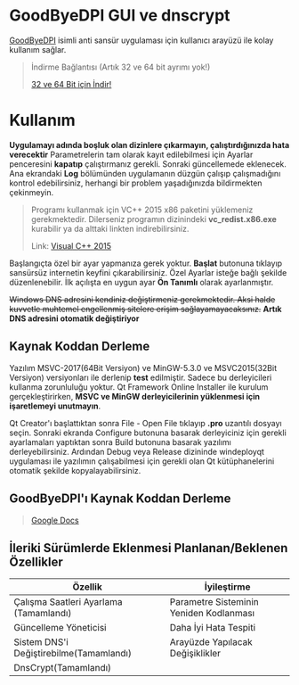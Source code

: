 # GoodByeDPI GUI ve dnscrypt

[GoodByeDPI](https://github.com/ValdikSS/GoodbyeDPI) isimli anti sansür uygulaması için kullanıcı arayüzü ile kolay kullanım sağlar.

> İndirme Bağlantısı (Artık 32 ve 64 bit ayrımı yok!)
>
>[32 ve 64 Bit için İndir!](https://github.com/cheytacllc/GUI-for-GoodbyeDPI/releases/download/1.0.8/GoodByeDPI_GUI.zip)
>


# Kullanım

**Uygulamayı adında boşluk olan dizinlere çıkarmayın, çalıştırdığınızda hata verecektir**
Parametrelerin tam olarak kayıt edilebilmesi için Ayarlar penceresini **kapatıp** çalıştırmanız gerekli. Sonraki güncellemede eklenecek. Ana ekrandaki **Log** bölümünden uygulamanın düzgün çalışıp çalışmadığını kontrol edebilirsiniz, herhangi bir problem yaşadığınızda bildirmekten çekinmeyin.

> Programı kullanmak için VC++ 2015 x86 paketini yüklemeniz gerekmektedir. Dilerseniz programın dizinindeki **vc_redist.x86.exe** kurabilir ya da alttaki linkten indirebilirsiniz.
>
> Link: [Visual C++ 2015](https://www.microsoft.com/tr-TR/download/details.aspx?id=52685)

Başlangıçta özel bir ayar yapmanıza gerek yoktur. **Başlat** butonuna tıklayıp sansürsüz internetin keyfini çıkarabilirsiniz. Özel Ayarlar isteğe bağlı şekilde düzenlenebilir. İlk açılışta en uygun ayar **Ön Tanımlı** olarak ayarlanmıştır.

~~Windows DNS adresini kendiniz değiştirmeniz gerekmektedir. Aksi halde kuvvetle muhtemel engellenmiş sitelere erişim sağlayamayacaksınız.~~ **Artık DNS adresini otomatik değiştiriyor**

## Kaynak Koddan Derleme

Yazılım MSVC-2017(64Bit Versiyon) ve MinGW-5.3.0 ve MSVC2015(32Bit Versiyon) versiyonları ile derlenip **test** edilmiştir. Sadece bu derleyicileri kullanma zorunluluğu yoktur. Qt Framework Online Installer ile kurulum gerçekleştirirken, **MSVC ve MinGW derleyicilerinin yüklenmesi için işaretlemeyi unutmayın**.

Qt Creator'ı başlattıktan sonra File - Open File tıklayıp **.pro** uzantılı dosyayı seçin. Sonraki ekranda Configure butonuna basarak derleyiciniz için gerekli ayarlamaları yaptıktan sonra Build butonuna basarak yazılımı derleyebilirsiniz. Ardından Debug veya Release dizininde windeployqt uygulaması ile yazılımın çalışabilmesi için gerekli olan Qt kütüphanelerini otomatik şekilde kopyalayabilirsiniz.

## GoodByeDPI'ı Kaynak Koddan Derleme

> [Google Docs](https://docs.google.com/document/d/1LMGmFVu17NKItqTpJKGKXMhX58xWcCJPezddCo73e7c/edit?usp=sharing)

## İleriki Sürümlerde Eklenmesi Planlanan/Beklenen Özellikler
|Özellik| İyileştirme |
|--| --|
| Çalışma Saatleri Ayarlama (Tamamlandı) |Parametre Sisteminin Yeniden Kodlanması|
| Güncelleme Yöneticisi  |Daha İyi Hata Tespiti|
| Sistem DNS'i Değiştirebilme(Tamamlandı)|Arayüzde Yapılacak Değişiklikler |
| DnsCrypt(Tamamlandı)|  |
